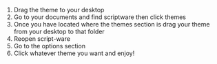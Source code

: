 1. Drag the theme to your desktop
2. Go to your documents and find scriptware then click themes
3. Once you have located where the themes section is drag your theme from your desktop to that folder
4. Reopen script-ware
5. Go to the options section
6. Click whatever theme you want and enjoy!
